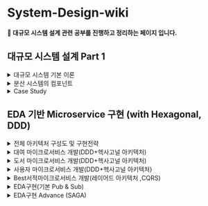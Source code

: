 # System-Design-wiki

**📒 대규모 시스템 설계 관련 공부를 진행하고 정리하는 페이지 입니다.**


## 대규모 시스템 설계 Part 1

 <details>
    <summary>대규모 시스템 기본 이론</summary>
   
    __01-1 Estimation
   
    __01-2 사용자 수에 따른 규모 확장

    __01-3 CAP 이론
    
    __01-4 Replication
    
    __01-5 Partitioning & Sharding
  </details>

   <details>
    <summary>분산 시스템의 컴포넌트</summary>
   
    __01-1 Consistent Hashing
   
    __01-2 Rate Limiter - 1

    __01-3 Rate Limiter - 2
    
    __01-4 Unique ID Generator  
  </details>

  <details>
    <summary>Case Study</summary>
   
    __01-1 Dynamo - 1
   
    __01-2 Dynamo - 2

    __01-3 Scaling Memcache At Facebook
    
    __01-4 Real World Unique ID
  </details>

## EDA 기반 Microservice 구현 (with Hexagonal, DDD)

  <details>
    <summary>전체 아키텍처 구성도 및 구현전략</summary>
   
    __01-1 요구사항 및 설계과정 Review
   
    __01-2 전체 아키텍처 구성도

    __01-3 마이크로서비스 별 구현전략
    
    __01-4 헥사고널 아키텍처 (도메인/애플리케이션/프레임워크 헥사곤)
  </details>

  <details>
    <summary>대여 마이크로서비스 개발(DDD+헥사고널 아키텍처)</summary>
   
    __01-1 프로젝트 생성과 패키지 구조 정의(헥사고널 아키텍처)
   
    __01-2 설계된 도메인 모델 살펴보기

    __01-3 내부영역-도메인모델개발(도메인헥사곤)- 비지니스 개념정의
    
    __01-4 내부영역:도메인모델 구현(도메인 헥사곤)-비지니스로직구현

    __01-4 내부영역:도메인모델 구현(도메인 헥사곤)-비지니스로직구현
    
    __01-5 내부영역:도메인모델 구현(도메인 헥사곤)-도메인모델테스트

    __01-6 내부영역:응용서비스 구현(어플리케이션 헥사곤)-인터페이스 정의(유스케이스)

    __01-7 내부영역:응용서비스 구현(어플리케이션 헥사곤)-InputPort구현,아우터 포트 정의

    __01-8 외부영역 구현(프레임워크 헥사곤)-OR매핑 및 저장소 어댑터구현

    __01-9 외부영역 구현(프레임워크 헥사곤)-API어댑터 구현

    __01-9 외부영역 구현(프레임워크 헥사곤)-API어댑터 구현

    __01-10 API테스트 수행
  </details>

  <details>
    <summary>도서 마이크로서비스 개발(DDD+헥사고널 아키텍처)</summary>
   
    __01-1 내부영역:도메인모델 구현(도메인 헥사곤)- 비지니스 개념정의
   
    __01-2 내부영역:도메인모델 구현(도메인 헥사곤) - 비지니스로직구현&도메인모델테스트

    __01-3 내부영역:응용서비스 구현(어플리케이션 헥사곤)
    
    __01-4 외부영역 구현(프레임워크 헥사곤)

    __01-5 API테스트 수행
  </details>

  <details>
    <summary>사용자 마이크로서비스 개발(DDD+헥사고널 아키텍처)</summary>
   
    __01-1 내부영역:도메인모델 구현(도메인 헥사곤)
   
    __01-2 내부영역:응용서비스 구현(어플리케이션 헥사곤)

    __01-3 외부영역 구현(프레임워크 헥사곤),API테스트 수행
  </details>
  
  <details>
    <summary>Best서적마이크로서비스 개발(레이어드 아키텍처 ,CQRS)</summary>
   
    __01-1 패키지 구조 정의: 레이어드 아키텍처 + 비지니스로직레이어 구현
   
    __01-2 데이터 엑세스 레이어/프리젠테이션 레이어 구현/API 테스트 수행    
  </details>

  <details>
    <summary>EDA구현(기본 Pub & Sub)</summary>
   
    __01-1 내부영역: 도메인헥사곤 (대여서비스의 도메인이벤트 정의)
   
    __01-2 내부영역: 애플리케이션 헥사곤 구현(대여서비스)

    __01-3 내부영역: 애플리케이션 헥사곤 구현(대여서비스)

    __01-4 외부영역: 프레임워크 헥사곤 구현(카프카어댑터) - 대여서비스의 Producer

    __01-5 외부영역: 프레임워크 헥사곤 구현(카프카어댑터) - 도서/회원/Best도서서비스의 Consumers

    __01-6 통합테스트 전 버그 수정

    __01-7 EDA 통합테스트 수행1(테스트 환경설정 및 시나리오 설명)

    __01-8 EDA 통합테스트 수행2(터미널로 test 수행)
  </details>

  <details>
    <summary>EDA구현 Advance (SAGA)</summary>
   
    __01-1 이벤트 흐름 설계 변경
   
    __01-2 도서서비스의 응답 메시지 정의 및 응답 발송 구현

    __01-3 대여 서비스의 보상 트랜젝션 정의 및 구현

    __01-4 회원서비스 수정

    __01-5 SAGA 테스트
  </details>

  
